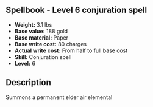 ## Spellbook - Level 6 conjuration spell

- **Weight:** 3.1 lbs
- **Base value:** 188 gold
- **Base material:** Paper
- **Base write cost:** 80 charges
- **Actual write cost:** From half to full base cost
- **Skill:** Conjuration spell
- **Level:** 6

## Description

Summons a permanent elder air elemental
